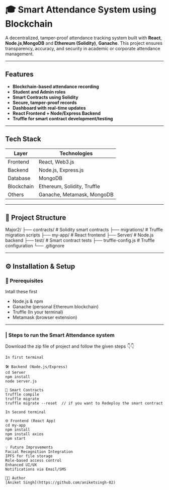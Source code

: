 # 🎓 Smart Attendance System using Blockchain

A decentralized, tamper-proof attendance tracking system built with **React**, **Node.js**,**MongoDB** and **Ethereum (Solidity)**, **Ganache**. This project ensures transparency, accuracy, and security in academic or corporate attendance management.

---

##  Features

-  **Blockchain-based attendance recording**
-  **Student and Admin roles**
-  **Smart Contracts using Solidity**
-  **Secure, tamper-proof records**
-  **Dashboard with real-time updates**
-  **React Frontend + Node/Express Backend**
-  **Truffle for smart contract development/testing**

---

##  Tech Stack

| Layer         | Technologies |
|---------------|--------------|
|  Frontend   | React, Web3.js |
|  Backend    | Node.js, Express.js |
|  Database   | MongoDB
|  Blockchain | Ethereum, Solidity, Truffle |
|  Others     | Ganache, Metamask, MongoDB|

---

## 📁 Project Structure

Major2/
├── contracts/ # Solidity smart contracts
├── migrations/ # Truffle migration scripts
├── my-app/ # React frontend
├── Server/ # Node.js backend
├── test/ # Smart contract tests
├── truffle-config.js # Truffle configuration
└── .gitignore


---

## ⚙️ Installation & Setup

### 🔧 Prerequisites
Intall these first
- Node.js & npm
- Ganache (personal Ethereum blockchain)
- Truffle (In your terminal)
- Metamask (browser extension)

---

### | Steps to run the Smart Attendance system
Download the zip file of project and follow the given steps
👇👇
```Run these commands into your terminal
In first terminal

🛠️ Backend (Node.js/Express)
cd Server
npm install
node server.js

🔗 Smart Contracts
truffle compile
truffle migrate
truffle migrate --reset  // if you want to Redeploy the smart contract

In Second terminal

🌐 Frontend (React App)
cd my-app
npm install
npm install axios
npm start

💡 Future Improvements
Facial Recognition Integration
IPFS for file storage
Role-based access control
Enhanced UI/UX
Notifications via Email/SMS

🧑‍💻 Author  
[Aniket Singh](https://github.com/aniketsingh-02)



